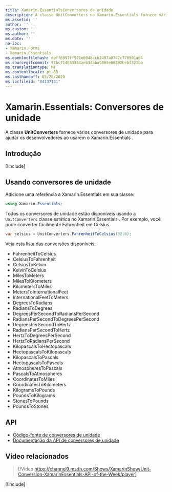 ```yaml
---
title: Xamarin.EssentialsConversores de unidade
description: A classe UnitConverters no Xamarin.Essentials fornece vários conversores de unidade para ajudar os desenvolvedores ao usarem o Xamarin.Essentials .
ms.assetid: ''
author: ''
ms.custom: ''
ms.author: ''
ms.date: ''
no-loc:
- Xamarin.Forms
- Xamarin.Essentials
ms.openlocfilehash: deff6997ff921e6048ccb2497a0747c770501a04
ms.sourcegitcommit: 57bc714633364aeb34aba9803e88802bebf321ba
ms.translationtype: MT
ms.contentlocale: pt-BR
ms.lasthandoff: 05/28/2020
ms.locfileid: "84137131"
---
```

# <a name="xamarinessentials-unit-converters"></a>Xamarin.Essentials: Conversores de unidade

A classe **UnitConverters** fornece vários conversores de unidade para ajudar os desenvolvedores ao usarem o Xamarin.Essentials .

## <a name="get-started"></a>Introdução

[!include[](~/essentials/includes/get-started.md)]

## <a name="using-unit-converters"></a>Usando conversores de unidade

Adicione uma referência a Xamarin.Essentials em sua classe:

```csharp
using Xamarin.Essentials;
```

Todos os conversores de unidade estão disponíveis usando a `UnitConverters` classe estática no Xamarin.Essentials . Por exemplo, você pode converter facilmente Fahrenheit em Celsius.

```csharp
var celsius = UnitConverters.FahrenheitToCelsius(32.0);
```

Veja esta lista das conversões disponíveis:

- FahrenheitToCelsius
- CelsiusToFahrenheit
- CelsiusToKelvin
- KelvinToCelsius
- MilesToMeters
- MilesToKilometers
- KilometersToMiles
- MetersToInternationalFeet
- InternationalFeetToMeters
- DegreesToRadians
- RadiansToDegrees
- DegreesPerSecondToRadiansPerSecond
- RadiansPerSecondToDegreesPerSecond
- DegreesPerSecondToHertz
- RadiansPerSecondToHertz
- HertzToDegreesPerSecond
- HertzToRadiansPerSecond
- KilopascalsToHectopascals
- HectopascalsToKilopascals
- KilopascalsToPascals
- HectopascalsToPascals
- AtmospheresToPascals
- PascalsToAtmospheres
- CoordinatesToMiles
- CoordinatesToKilometers
- KilogramsToPounds
- PoundsToKilograms
- StonesToPounds
- PoundsToStones

## <a name="api"></a>API

- [Código-fonte de conversores de unidade](https://github.com/xamarin/Essentials/tree/master/Xamarin.Essentials/Types/UnitConverters.shared.cs)
- [Documentação da API de conversores de unidade](xref:Xamarin.Essentials.UnitConverters)

## <a name="related-video"></a>Vídeo relacionados

> [!Video https://channel9.msdn.com/Shows/XamarinShow/Unit-Conversion-XamarinEssentials-API-of-the-Week/player]

[!include[](~/essentials/includes/xamarin-show-essentials.md)]
